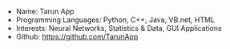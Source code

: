 + Name: Tarun App
+ Programming Languages: Python, C++, Java, VB.net, HTML
+ Interests: Neural Networks, Statistics & Data, GUI Applications
+ Github: https://github.com/TarunApp
